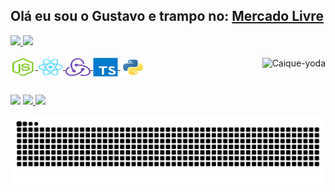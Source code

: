 ## Olá eu sou o Gustavo e trampo no: [Mercado Livre](https://www.mercadolivre.com.br/)
 <div>
  <a href="https://github.com/GustavoMaga">
  <img height="160em" src="https://github-readme-stats.vercel.app/api?username=GustavoMaga&show_icons=true&theme=gotham&include_all_commits=true&count_private=true"/>
  <img height="160em" src="https://github-readme-stats.vercel.app/api/top-langs/?username=GustavoMaga&layout=compact&langs_count=16&theme=gotham"/>
</div>
<div style="display: inline_block"><br>
  <img align="center" alt="Caique-HTML" height="30" width="40" src="https://raw.githubusercontent.com/devicons/devicon/master/icons/nodejs/nodejs-original.svg">
  <img align="center" alt="Caique-CSS" height="30" width="40" src="https://raw.githubusercontent.com/devicons/devicon/master/icons/react/react-original.svg">
  <img align="center" alt="Caique-Js" height="30" width="40" src="https://raw.githubusercontent.com/devicons/devicon/master/icons/redux/redux-original.svg">
  <img align="center" alt="Caique-Js" height="30" width="40" src="https://raw.githubusercontent.com/devicons/devicon/master/icons/typescript/typescript-original.svg">
  <img align="center" alt="Caique-Js" height="30" width="40" src="https://raw.githubusercontent.com/devicons/devicon/master/icons/python/python-original.svg">
  <img align="right" alt="Caique-yoda" src="https://gif-avatars.com/img/150x150/sinbad.gif">
</div>
  
  ##

<div> 
  <a href="https://www.instagram.com/gusta_magal.dev" target="_blank"><img src="https://img.shields.io/badge/-Instagram-%23E4405F?style=for-the-badge&logo=instagram&logoColor=white" target="_blank"></a>
  <a href = "mailto: gustaprintf@outlook.com"><img src="https://img.shields.io/badge/-outlook-%23333?style=for-the-badge&logo=microsoft&logoColor=white" target="_blank">     </a>
  <a href="https://www.linkedin.com/in/gustavo-magalh%C3%A3es-da-s-ribeiro-b8616b11b/" target="_blank"><img src="https://img.shields.io/badge/-LinkedIn-%230077B5?style=for-the-badge&logo=linkedin&logoColor=white" target="_blank"></a> 

  ![Snake animation](https://github.com/CaiqueMenezes/CaiqueMenezes/blob/output/github-contribution-grid-snake.svg)
 
 </div>
